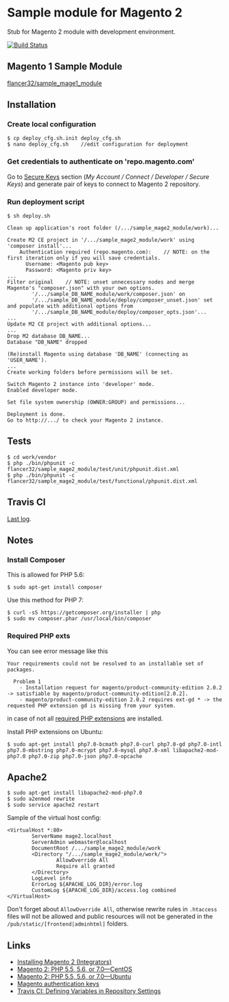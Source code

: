 # Sample module for Magento 2

Stub for Magento 2 module with development environment.

[![Build Status](https://travis-ci.org/flancer32/sample_mage2_module.svg)](https://travis-ci.org/flancer32/sample_mage2_module/)


## Magento 1 Sample Module

[flancer32/sample_mage1_module](https://github.com/flancer32/sample_mage1_module)


## Installation

### Create local configuration

    $ cp deploy_cfg.sh.init deploy_cfg.sh
    $ nano deploy_cfg.sh    //edit configuration for deployment

### Get credentials to authenticate on 'repo.magento.com'

Go to [Secure Keys](https://www.magentocommerce.com/magento-connect/customerdata/secureKeys/list/) section (_My Account / Connect / Developer / Secure Keys_) and generate pair of keys to connect to Magento 2 repository.

### Run deployment script

    $ sh deploy.sh

	Clean up application's root folder (/.../sample_mage2_module/work)...

	Create M2 CE project in '/.../sample_mage2_module/work' using 'composer install'...
		Authentication required (repo.magento.com):    // NOTE: on the first iteration only if you will save credentials.
		  Username: <Magento pub key>
		  Password: <Magento priv key>
	...
	Filter original    // NOTE: unset unnecessary nodes and merge Magento's "composer.json" with your own options.
			'/.../sample_DB_NAME_module/work/composer.json' on
			'/.../sample_DB_NAME_module/deploy/composer_unset.json' set and populate with additional options from
			'/.../sample_DB_NAME_module/deploy/composer_opts.json'...
	...
	Update M2 CE project with additional options...
	...
	Drop M2 database DB_NAME...
	Database "DB_NAME" dropped

	(Re)install Magento using database 'DB_NAME' (connecting as 'USER_NAME').
	...
	Create working folders before permissions will be set.

	Switch Magento 2 instance into 'developer' mode.
	Enabled developer mode.

	Set file system ownership (OWNER:GROUP) and permissions...

	Deployment is done.
	Go to http://.../ to check your Magento 2 instance.



## Tests

    $ cd work/vendor
    $ php ./bin/phpunit -c flancer32/sample_mage2_module/test/unit/phpunit.dist.xml
    $ php ./bin/phpunit -c flancer32/sample_mage2_module/test/functional/phpunit.dist.xml

## Travis CI

[Last log](https://travis-ci.org/flancer32/sample_mage2_module/).


## Notes

### Install Composer

This is allowed for PHP 5.6:

    $ sudo apt-get install composer

Use this method for PHP 7:

    $ curl -sS https://getcomposer.org/installer | php
    $ sudo mv composer.phar /usr/local/bin/composer

### Required PHP exts

You can see error message like this

    Your requirements could not be resolved to an installable set of packages.

      Problem 1
        - Installation request for magento/product-community-edition 2.0.2 -> satisfiable by magento/product-community-edition[2.0.2].
        - magento/product-community-edition 2.0.2 requires ext-gd * -> the requested PHP extension gd is missing from your system.

in case of not all [required PHP extensions](http://devdocs.magento.com/guides/v2.0/install-gde/system-requirements.html) are installed.

Install PHP extensions on Ubuntu:

    $ sudo apt-get install php7.0-bcmath php7.0-curl php7.0-gd php7.0-intl php7.0-mbstring php7.0-mcrypt php7.0-mysql php7.0-xml libapache2-mod-php7.0 php7.0-zip php7.0-json php7.0-opcache


## Apache2

    $ sudo apt-get install libapache2-mod-php7.0
    $ sudo a2enmod rewrite
    $ sudo service apache2 restart

Sample of the virtual host config:

    <VirtualHost *:80>
            ServerName mage2.localhost
            ServerAdmin webmaster@localhost
            DocumentRoot /.../sample_mage2_module/work
            <Directory "/.../sample_mage2_module/work/">
                    AllowOverride All
                    Require all granted
            </Directory>
            LogLevel info
            ErrorLog ${APACHE_LOG_DIR}/error.log
            CustomLog ${APACHE_LOG_DIR}/access.log combined
    </VirtualHost>

Don't forget about `AllowOverride All`, otherwise rewrite rules in `.htaccess` files will not be allowed and public resources will not be generated in the `/pub/static/[frontend|adminhtml]` folders.

## Links

* [Installing Magento 2 (Integrators)](http://devdocs.magento.com/guides/v2.0/install-gde/prereq/integrator_install.html)
* [Magento 2: PHP 5.5, 5.6, or 7.0—CentOS](http://devdocs.magento.com/guides/v2.0/install-gde/prereq/php-centos.html)
* [Magento 2: PHP 5.5, 5.6, or 7.0—Ubuntu](http://devdocs.magento.com/guides/v2.0/install-gde/prereq/php-ubuntu.html)
* [Magento authentication keys](http://devdocs.magento.com/guides/v2.0/install-gde/prereq/connect-auth.html)
* [Travis CI: Defining Variables in Repository Settings](https://docs.travis-ci.com/user/environment-variables/#Defining-Variables-in-Repository-Settings)


